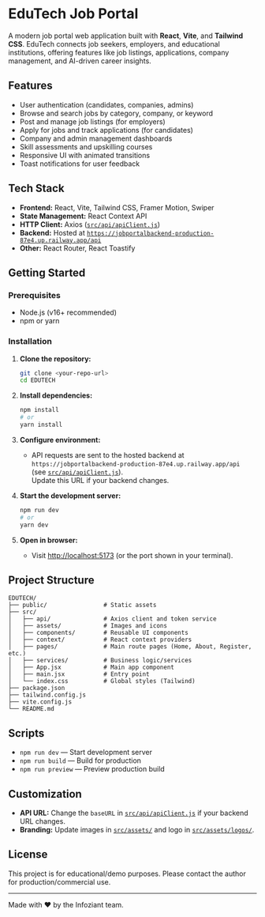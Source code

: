 # EduTech Job Portal

A modern job portal web application built with **React**, **Vite**, and **Tailwind CSS**. EduTech connects job seekers, employers, and educational institutions, offering features like job listings, applications, company management, and AI-driven career insights.

## Features

- User authentication (candidates, companies, admins)
- Browse and search jobs by category, company, or keyword
- Post and manage job listings (for employers)
- Apply for jobs and track applications (for candidates)
- Company and admin management dashboards
- Skill assessments and upskilling courses
- Responsive UI with animated transitions
- Toast notifications for user feedback

## Tech Stack

- **Frontend:** React, Vite, Tailwind CSS, Framer Motion, Swiper
- **State Management:** React Context API
- **HTTP Client:** Axios ([`src/api/apiClient.js`](src/api/apiClient.js))
- **Backend:** Hosted at [`https://jobportalbackend-production-87e4.up.railway.app/api`](https://jobportalbackend-production-87e4.up.railway.app/api)
- **Other:** React Router, React Toastify

## Getting Started

### Prerequisites

- Node.js (v16+ recommended)
- npm or yarn

### Installation

1. **Clone the repository:**
   ```sh
   git clone <your-repo-url>
   cd EDUTECH
   ```

2. **Install dependencies:**
   ```sh
   npm install
   # or
   yarn install
   ```

3. **Configure environment:**
   - API requests are sent to the hosted backend at  
     `https://jobportalbackend-production-87e4.up.railway.app/api`  
     (see [`src/api/apiClient.js`](src/api/apiClient.js)).  
     Update this URL if your backend changes.

4. **Start the development server:**
   ```sh
   npm run dev
   # or
   yarn dev
   ```

5. **Open in browser:**
   - Visit [http://localhost:5173](http://localhost:5173) (or the port shown in your terminal).

## Project Structure

```
EDUTECH/
├── public/                # Static assets
├── src/
│   ├── api/               # Axios client and token service
│   ├── assets/            # Images and icons
│   ├── components/        # Reusable UI components
│   ├── context/           # React context providers
│   ├── pages/             # Main route pages (Home, About, Register, etc.)
│   ├── services/          # Business logic/services
│   ├── App.jsx            # Main app component
│   ├── main.jsx           # Entry point
│   └── index.css          # Global styles (Tailwind)
├── package.json
├── tailwind.config.js
├── vite.config.js
└── README.md
```

## Scripts

- `npm run dev` — Start development server
- `npm run build` — Build for production
- `npm run preview` — Preview production build

## Customization

- **API URL:** Change the `baseURL` in [`src/api/apiClient.js`](src/api/apiClient.js) if your backend URL changes.
- **Branding:** Update images in [`src/assets/`](src/assets/) and logo in [`src/assets/logos/`](src/assets/logos/).

## License

This project is for educational/demo purposes. Please contact the author for production/commercial use.

---

Made with ❤️ by the Infoziant team.